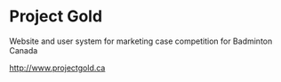 # Project Gold
Website and user system for marketing case competition for Badminton Canada

http://www.projectgold.ca

